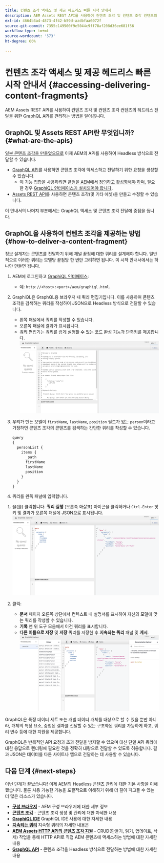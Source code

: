 ```yaml
---
title: 컨텐츠 조각 액세스 및 제공 헤드리스 빠른 시작 안내서
description: AEM Assets REST API를 사용하여 컨텐츠 조각 및 컨텐츠 조각 컨텐츠의 헤드리스 전달을 위한 GraphQL API를 관리하는 방법을 알아봅니다.
exl-id: 4664b3a4-4873-4f42-b59d-aadbfaa6072f
source-git-commit: 7355c149500f9e5044c9ff78af208d36ee681f56
workflow-type: tm+mt
source-wordcount: '573'
ht-degree: 66%

---
```


# 컨텐츠 조각 액세스 및 제공 헤드리스 빠른 시작 안내서 {#accessing-delivering-content-fragments}

AEM Assets REST API를 사용하여 컨텐츠 조각 및 컨텐츠 조각 컨텐츠의 헤드리스 전달을 위한 GraphQL API를 관리하는 방법을 알아봅니다.

## GraphQL 및 Assets REST API란 무엇입니까? {#what-are-the-apis}

[일부 콘텐츠 조각을 만들었으므로](create-content-fragment.md) 이제 AEM의 API를 사용하여 Headless 방식으로 전달할 수 있습니다.

* [GraphQL API](/help/sites-developing/headless/graphql-api/graphql-api-content-fragments.md)를 사용하면 콘텐츠 조각에 액세스하고 전달하기 위한 요청을 생성할 수 있습니다.
   * 이 기능 집합을 사용하려면 [끝점을 AEM에서 정의하고 활성화해야 하며](/help/sites-developing/headless/graphql-api/graphql-endpoint.md#enabling-graphql-endpoint), 필요한 경우 [GraphiQL 인터페이스가 설치되어야 합니다](/help/sites-developing/headless/graphql-api/graphql-api-content-fragments.md#installing-graphiql-interface).
* [Assets REST API](/help/assets/assets-api-content-fragments.md)를 사용하면 콘텐츠 조각(및 기타 에셋)을 만들고 수정할 수 있습니다.

이 안내서의 나머지 부분에서는 GraphQL 액세스 및 콘텐츠 조각 전달에 중점을 둡니다.

## GraphQL을 사용하여 컨텐츠 조각을 제공하는 방법 {#how-to-deliver-a-content-fragment}

정보 설계자는 콘텐츠를 전달하기 위해 채널 끝점에 대한 쿼리를 설계해야 합니다. 일반적으로 이러한 쿼리는 모델당 끝점당 한 번만 고려하면 됩니다. 이 시작 안내서에서는 하나만 만들면 됩니다.

1. AEM에 로그인하고 [GraphiQL 인터페이스](/help/sites-developing/headless/graphql-api/graphiql-ide.md):
   * 예: `http://<host>:<port>/aem/graphiql.html`.

1. GraphiQL은 GraphQL용 브라우저 내 쿼리 편집기입니다. 이를 사용하여 콘텐츠 조각을 검색하는 쿼리를 작성하여 JSON으로 Headless 방식으로 전달할 수 있습니다.
   * 왼쪽 패널에서 쿼리를 작성할 수 있습니다.
   * 오른쪽 패널에 결과가 표시됩니다.
   * 쿼리 편집기는 쿼리를 쉽게 실행할 수 있는 코드 완성 기능과 단축키를 제공합니다.
      ![GraphiQL 편집기](assets/graphiql.png)

1. 우리가 만든 모델이 `firstName`, `lastName`, `position` 필드가 있는 `person`이라고 가정하면 콘텐츠 조각의 콘텐츠를 검색하는 간단한 쿼리를 작성할 수 있습니다.

   ```text
   query 
   {
     personList {
       items {
         _path
         firstName
         lastName
         position
       }
     }
   }
   ```

1. 쿼리를 왼쪽 패널에 입력합니다.

<!--
   ![GraphiQL query](assets/graphiql-query.png)
-->

1. 을(를) 클릭합니다. **쿼리 실행** (오른쪽 화살표) 아이콘을 클릭하거나 `Ctrl-Enter` 핫키 및 결과가 오른쪽 패널에 JSON으로 표시됩니다.
   ![GraphiQL 결과](assets/graphiql-results.png)

1. 클릭:
   * **문서** 페이지 오른쪽 상단에서 컨텍스트 내 설명서를 표시하여 자신의 모델에 맞는 쿼리를 작성할 수 있습니다.
   * **기록** 맨 위 도구 모음에서 이전 쿼리를 표시합니다.
   * **다른 이름으로 저장** 및 **저장** 쿼리를 저장한 후 **지속되는 쿼리** 패널 및 **게시**.
      ![GraphiQL 설명서](assets/graphiql-documentation.png)

GraphQL은 특정 데이터 세트 또는 개별 데이터 개체를 대상으로 할 수 있을 뿐만 아니라, 개체의 특정 요소, 중첩된 결과를 전달할 수 있는 구조화된 쿼리를 가능하게 하고, 쿼리 변수 등에 대한 지원을 제공합니다.

GraphQL은 반복적인 API 요청과 초과 전달을 방지할 수 있으며 대신 단일 API 쿼리에 대한 응답으로 렌더링에 필요한 것을 정확히 대량으로 전달할 수 있도록 허용합니다. 결과 JSON은 데이터를 다른 사이트나 앱으로 전달하는 데 사용할 수 있습니다.

## 다음 단계 {#next-steps}

이번 단계가 끝났습니다! 이제 AEM의 Headless 콘텐츠 관리에 대한 기본 사항을 이해했습니다. 물론 사용 가능한 기능을 포괄적으로 이해하기 위해 더 깊이 파고들 수 있는 더 많은 리소스가 있습니다.

* **[구성 브라우저](create-configuration.md)** - AEM 구성 브라우저에 대한 세부 정보
* **[콘텐츠 조각](/help/assets/content-fragments/content-fragments.md)** - 콘텐츠 조각 생성 및 관리에 대한 자세한 내용
* **[GraphiQL IDE](/help/sites-developing/headless/graphql-api/graphiql-ide.md)** GraphiQL IDE 사용에 대한 자세한 내용
* **[지속되는 쿼리](/help/sites-developing/headless/graphql-api/persisted-queries.md)** 지속형 쿼리의 자세한 내용은
* **[AEM Assets HTTP API의 콘텐츠 조각 지원](/help/assets/assets-api-content-fragments.md)** - CRUD(만들기, 읽기, 업데이트, 삭제) 작업을 통해 HTTP API로 직접 AEM 콘텐츠에 액세스하는 방법에 대한 자세한 내용
* **[GraphQL API](/help/sites-developing/headless/graphql-api/graphql-api-content-fragments.md)** - 콘텐츠 조각을 Headless 방식으로 전달하는 방법에 대한 자세한 내용

